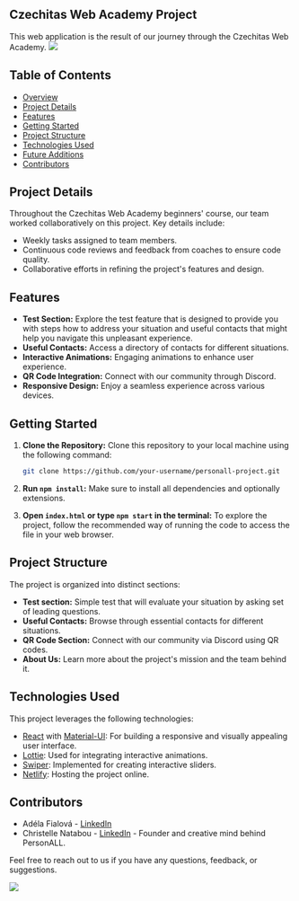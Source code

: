 
## Czechitas Web Academy Project

This web application is the result of our journey through the Czechitas Web Academy.
<img src="https://user-images.githubusercontent.com/73097560/115834477-dbab4500-a447-11eb-908a-139a6edaec5c.gif">

## Table of Contents
- [Overview](#overview)
- [Project Details](#project-details)
- [Features](#features)
- [Getting Started](#getting-started)
- [Project Structure](#project-structure)
- [Technologies Used](#technologies-used)
- [Future Additions](#future-additions)
- [Contributors](#contributors)

## Project Details

Throughout the Czechitas Web Academy beginners' course, our team worked collaboratively on this project. Key details include:

- Weekly tasks assigned to team members.
- Continuous code reviews and feedback from coaches to ensure code quality.
- Collaborative efforts in refining the project's features and design.

## Features

- **Test Section:** Explore the test feature that is designed to provide you with steps how to address your situation and useful contacts that might help you navigate this unpleasant experience.
- **Useful Contacts:** Access a directory of contacts for different situations.
- **Interactive Animations:** Engaging animations to enhance user experience.
- **QR Code Integration:** Connect with our community through Discord.
- **Responsive Design:** Enjoy a seamless experience across various devices.

## Getting Started

1. **Clone the Repository:** Clone this repository to your local machine using the following command:
    ```bash
    git clone https://github.com/your-username/personall-project.git
    ```

2. **Run `npm install`:** Make sure to install all dependencies and optionally extensions.

3. **Open `index.html` or type `npm start` in the terminal:** To explore the project, follow the recommended way of running the code to access the file in your web browser.

## Project Structure

The project is organized into distinct sections:
- **Test section:** Simple test that will evaluate your situation by asking set of leading questions.
- **Useful Contacts:** Browse through essential contacts for different situations.
- **QR Code Section:** Connect with our community via Discord using QR codes.
- **About Us:** Learn more about the project's mission and the team behind it.

## Technologies Used

This project leverages the following technologies:

- [React](https://reactjs.org/) with [Material-UI](https://material-ui.com/): For building a responsive and visually appealing user interface.
- [Lottie](https://airbnb.io/lottie/): Used for integrating interactive animations.
- [Swiper](https://swiperjs.com/): Implemented for creating interactive sliders.
- [Netlify](https://www.netlify.com/): Hosting the project online.

## Contributors

- Adéla Fialová - [LinkedIn](https://www.linkedin.com/in/adela-fialova/)
- Christelle Natabou - [LinkedIn](https://www.linkedin.com/in/christelle-linda-natabou/) - Founder and creative mind behind PersonALL.

Feel free to reach out to us if you have any questions, feedback, or suggestions.<br>

<img src="https://user-images.githubusercontent.com/73097560/115834477-dbab4500-a447-11eb-908a-139a6edaec5c.gif">


